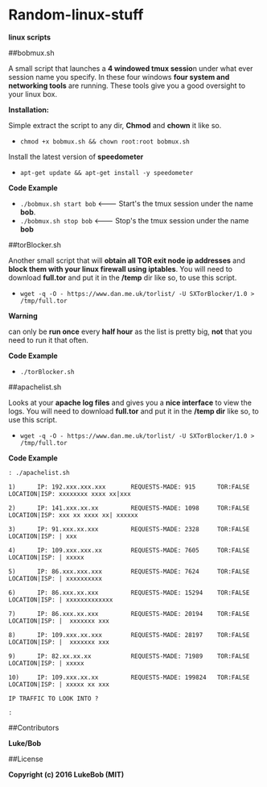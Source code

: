 # Random-linux-stuff
**linux scripts**


##bobmux.sh

A small script that launches a **4 windowed tmux sessio**n under what ever session name you specify.
In these four windows **four system and networking tools** are running. These tools give you a good oversight to your linux box. 

**Installation:**

Simple extract the script to any dir, **Chmod** and **chown** it like so.

 * ```chmod +x bobmux.sh && chown root:root bobmux.sh```
 
Install the latest version of **speedometer** 

 * ```apt-get update && apt-get install -y speedometer```
 
**Code Example**

 * ```./bobmux.sh start bob```     <--- Start's the tmux session under the name **bob**.
 * ```./bobmux.sh stop bob```       <--- Stop's the tmux session under the name **bob**
 
 
##torBlocker.sh

Another small script that will **obtain all TOR exit node ip addresses** and **block them with your linux firewall using iptables**. You will need to download **full.tor** and put it in the **/temp** dir like so, to use this script.

 * ```wget -q -O - https://www.dan.me.uk/torlist/ -U SXTorBlocker/1.0 > /tmp/full.tor```

**Warning**

can only be **run once** every **half hour** as the list is pretty big, **not** that you need to run it that often.

**Code Example**

 * ```./torBlocker.sh```

##apachelist.sh

Looks at your **apache log files** and gives you a **nice interface** to view the logs. You will need to download **full.tor** and put it in the **/temp dir** like so, to use this script.

 * ```wget -q -O - https://www.dan.me.uk/torlist/ -U SXTorBlocker/1.0 > /tmp/full.tor```

**Code Example**

```erb
: ./apachelist.sh

1)      IP: 192.xxx.xxx.xxx       REQUESTS-MADE: 915      TOR:FALSE       LOCATION|ISP: xxxxxxxx xxxx xx|xxx

2)      IP: 141.xxx.xx.xx         REQUESTS-MADE: 1098     TOR:FALSE       LOCATION|ISP: xxx xx xxxx xx| xxxxxx

3)      IP: 91.xxx.xx.xxx         REQUESTS-MADE: 2328     TOR:FALSE       LOCATION|ISP: | xxx

4)      IP: 109.xxx.xxx.xx        REQUESTS-MADE: 7605     TOR:FALSE       LOCATION|ISP: | xxxxx

5)      IP: 86.xxx.xxx.xxx        REQUESTS-MADE: 7624     TOR:FALSE       LOCATION|ISP: | xxxxxxxxxx

6)      IP: 86.xxx.xx.xxx         REQUESTS-MADE: 15294    TOR:FALSE       LOCATION|ISP: | xxxxxxxxxxxxx

7)      IP: 86.xxx.xx.xxx         REQUESTS-MADE: 20194    TOR:FALSE       LOCATION|ISP: |  xxxxxxx xxx

8)      IP: 109.xxx.xx.xxx        REQUESTS-MADE: 28197    TOR:FALSE       LOCATION|ISP: |  xxxxxxx xxx

9)      IP: 82.xx.xx.xx           REQUESTS-MADE: 71989    TOR:FALSE       LOCATION|ISP: | xxxxx

10)     IP: 109.xxx.xx.xx         REQUESTS-MADE: 199824   TOR:FALSE       LOCATION|ISP: | xxxxx xx xxx

IP TRAFFIC TO LOOK INTO ?

:
```

##Contributors

**Luke/Bob**


##License

**Copyright (c) 2016 LukeBob (MIT)**


 
